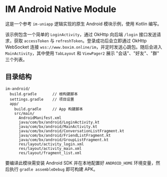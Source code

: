 # IM Android Native Module

这是一个参考 `im-uniapp` 逻辑实现的原生 Android 模块示例，使用 Kotlin 编写。

该示例包含一个简单的 `LoginActivity`，通过 OkHttp 向后端 `/login` 接口发送请求，获取 `accessToken` 与 `refreshToken`。登录成功后会立即通过 OkHttp WebSocket 连接 `wss://www.boxim.online/im`，并定时发送心跳包。随后会进入 `MainActivity`，其中使用 `TabLayout` 和 `ViewPager2` 展示 "会话"、"好友"、"群" 三个列表。

## 目录结构

```
im-android/
  build.gradle       // 根构建脚本
  settings.gradle    // 项目设置
  app/
    build.gradle     // App 构建脚本
    src/main/
      AndroidManifest.xml
      java/com/bx/android/LoginActivity.kt
      java/com/bx/android/MainActivity.kt
      java/com/bx/android/ConversationListFragment.kt
      java/com/bx/android/FriendListFragment.kt
      java/com/bx/android/GroupListFragment.kt
      res/layout/activity_login.xml
      res/layout/activity_main.xml
      res/layout/fragment_list.xml
```

要编译此模块需安装 Android SDK 并在本地配置好 `ANDROID_HOME` 环境变量，然后执行 `gradle assembleDebug` 即可构建 APK。
